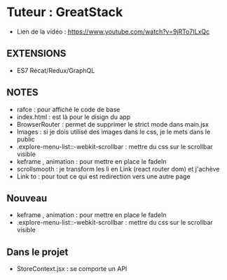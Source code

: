 # Tuteur : GreatStack 
- Lien de la vidéo : https://www.youtube.com/watch?v=9jRTo7ILxQc

## EXTENSIONS
- ES7 Récat/Redux/GraphQL
## NOTES 
- rafce : pour affiché le code de base
- index.html : est là pour le disign du app
- BrowserRouter : permet de supprimer le strict mode dans main.jsx
- Images : si je dois utilisé des images dans le css, je le mets dans le public
- .explore-menu-list::-webkit-scrollbar : mettre du css sur le scrollbar visible
- keframe , animation : pour mettre en place le fadeIn
- scrollsmooth : je transform les li en Link (react router dom) et j'achève
- Link to : pour tout ce qui est redirection vers une autre page

## Nouveau
- keframe , animation : pour mettre en place le fadeIn
- .explore-menu-list::-webkit-scrollbar : mettre du css sur le scrollbar visible


## Dans le projet
- StoreContext.jsx : se comporte un API
